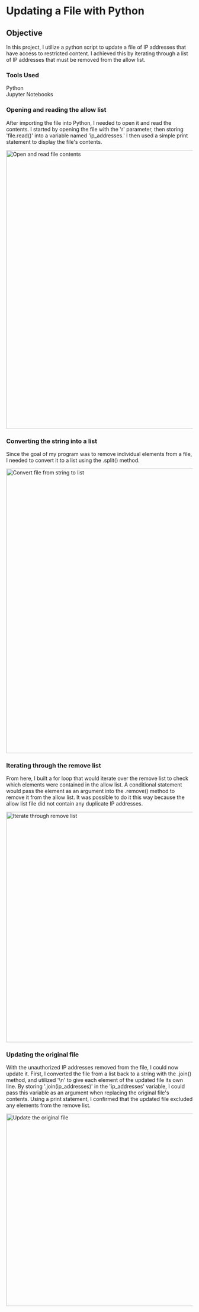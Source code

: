 # Updating a File with Python

## Objective
<p> In this project, I utilize a python script to update a file of IP addresses that have access to restricted content. I achieved this by iterating through a list of IP addresses that must be removed from the allow list.</p>

### Tools Used
<p> Python <br>
Jupyter Notebooks</p>

### Opening and reading the allow list
<p> After importing the file into Python, I needed to open it and read the contents. I started by opening the file with the 'r' parameter, then storing 'file.read()' into a variable named 'ip_addresses.' I then used a simple print statement to display the file's contents. </p>

<img width="750" alt="Open and read file contents" src="https://github.com/user-attachments/assets/75dda15b-cb25-4081-9192-a339bb6273c7" />

### Converting the string into a list
<p>Since the goal of my program was to remove individual elements from a file, I needed to convert it to a list using the .split() method.</p>

<img width="766" alt="Convert file from string to list" src="https://github.com/user-attachments/assets/253722b8-fed0-4b82-85d2-9d58b2f4cb7a" />

### Iterating through the remove list
<p>From here, I built a for loop that would iterate over the remove list to check which elements were contained in the allow list. A conditional statement would pass the element as an argument into the .remove() method to remove it from the allow list. It was possible to do it this way because the allow list file did not contain any duplicate IP addresses.</p>

<img width="620" alt="Iterate through remove list" src="https://github.com/user-attachments/assets/1f85313b-5618-449a-9c20-3303c6573498" />

### Updating the original file
<p>With the unauthorized IP addresses removed from the file, I could now update it. First, I converted the file from a list back to a string with the .join() method, and utilized '\n' to give each element of the updated file its own line. By storing '.join(ip_addresses)' in the 'ip_addresses' variable, I could pass this variable as an argument when replacing the original file's contents. Using a print statement, I confirmed that the updated file excluded any elements from the remove list.</p>

<img width="518" alt="Update the original file" src="https://github.com/user-attachments/assets/3456190d-c721-4275-b885-04e472192c35" />
